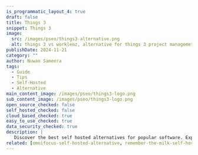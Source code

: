```yaml
---
is_programmatic_layout_4: true
draft: false
title: Things 3
snippet: Things 3
image:
  src: /images/pseo/things3-alternative.png
  alt: things 3 vs worklenz, alternative for things 3 project managemet tool, task management, resource management, productivity, self-hosted
publishDate: 2024-11-21
category: ""
author: Nuwan Sameera
tags:
  - Guide
  - Tips
  - Self-Hosted
  - Alternative
main_content_image: /images/pseo/things3-logo.png
sub_content_image: /images/pseo/things3-logo.png
open_source_checked: false
self_hosted_checked: false
cloud_based_checked: true
easy_to_use_checked: true
data_security_checked: true
description: |
   Discover the best self hosted alternatives for popular software. Explore our comprehensive guides and find the perfect solution for your needs today.
related: [omnifocus-self-hosted-alternative, remember-the-milk-self-hosted-alternative, mondaycom-self-hosted-alternative, zenhub-self-hosted-alternative]
---
```

